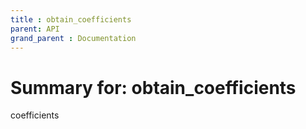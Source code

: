 ```yaml
---
title : obtain_coefficients
parent: API
grand_parent : Documentation
---
```

# Summary for: **obtain_coefficients**

coefficients

